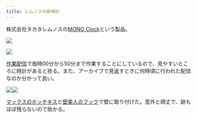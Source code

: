 ```yaml
---
title: レムノスの掛時計
---
```

株式会社タカタレムノスの[MONO Clock](https://www.amazon.co.jp/dp/B004UIT8BK)という製品。

![](https://lh5.googleusercontent.com/WJ8J3sQwwtKfXuqIDrtAQsA8DCSwWhh7TWa1sUhIHPgK_cKst4aR6jRkt2dPKbZ2cNbS4fW4vjnGKgcyrG5URcHgjUmcd2bZtWbkc-EzDuMmEDHl61S8GHjA2hdGMtLixQV9CjZa60GMk6fSjwM2JA)

![](https://lh6.googleusercontent.com/KSXHhxDN3fPR9O7M72ML-UYs3NRcQZJaSwcPhGrZS7PYscsnH5NqeeAGGrOm55d7UUBd28hCQ8ddUYRdma7z1WPkI8Bf-_tLT_Sxk1OTI4z2rJfqEoOHdFahyjt6oTD24VOYNklWQ0KrzqCMPcJmuw)

[作業配信](https://www.youtube.com/channel/UC5s-KpSDGzxWPWNv94PnJHw)で毎時00分から50分まで作業することにしているので、見やすいところに時計があると捗る。また、アーカイブで見返すときに何時頃に行われた配信なのか分かって良い。

![](https://lh3.googleusercontent.com/Tn84lcmuX2N509vebRtPg-AdkZ2HafGKsk1QLc0JUsCAKe9t-TaeW4k6QsMu-JlghhVcJjjxFeAI91yd8Cd-I1R4xjyD9YMNgGzjasVQRopHEdT13djpDytY2oipVCvOPeuSAuSejg-hnWyKq1s86g)![](https://lh4.googleusercontent.com/VpO67aEtG4IrZAe6UwUEO6tkyzqY-LCsItNzfpFQtsIG3LaDzuRs5E-vqvE-_FWcX7vst0xeaKsGROikP4WKxNm8HdKN7QtkENWRUrepxWV3VLBFC8lve96uuYy8oU4uQwXGi0hdzONqpPLMcpNCCQ)

[マックスのホッチキス](https://www.amazon.co.jp/dp/B000O9WRWG)と[壁美人のフック](https://www.amazon.co.jp/dp/B00CU78TDG)で壁に取り付けた。意外と頑丈で、跡もほぼ残らないので助かる。
